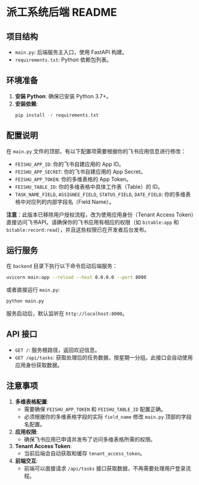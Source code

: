 # 派工系统后端 README

## 项目结构

- `main.py`: 后端服务主入口，使用 FastAPI 构建。
- `requirements.txt`: Python 依赖包列表。

## 环境准备

1.  **安装 Python**: 确保已安装 Python 3.7+。
2.  **安装依赖**:
    ```bash
    pip install -r requirements.txt
    ```

## 配置说明

在 `main.py` 文件的顶部，有以下配置项需要根据你的飞书应用信息进行修改：

-   `FEISHU_APP_ID`: 你的飞书自建应用的 App ID。
-   `FEISHU_APP_SECRET`: 你的飞书自建应用的 App Secret。
-   `FEISHU_APP_TOKEN`: 你的多维表格的 App Token。
-   `FEISHU_TABLE_ID`: 你的多维表格中具体工作表（Table）的 ID。
-   `TASK_NAME_FIELD`, `ASSIGNEE_FIELD`, `STATUS_FIELD`, `DATE_FIELD`: 你的多维表格中对应列的内部字段名（Field Name）。

**注意**：此版本已移除用户授权流程，改为使用应用身份（Tenant Access Token）直接访问飞书API。请确保你的飞书应用有相应的权限（如 `bitable:app` 和 `bitable:record:read`），并且这些权限已在开发者后台发布。

## 运行服务

在 `backend` 目录下执行以下命令启动后端服务：

```bash
uvicorn main:app --reload --host 0.0.0.0 --port 8000
```

或者直接运行 `main.py`:

```bash
python main.py
```

服务启动后，默认监听在 `http://localhost:8000`。

## API 接口

-   `GET /`: 服务根路径，返回欢迎信息。
-   `GET /api/tasks`: 获取处理后的任务数据，按星期一分组。此接口会自动使用应用身份获取数据。

## 注意事项

1.  **多维表格配置**:
    -   需要确保 `FEISHU_APP_TOKEN` 和 `FEISHU_TABLE_ID` 配置正确。
    -   必须根据你的多维表格字段的实际 `field_name` 修改 `main.py` 顶部的字段名配置。
2.  **应用权限**:
    -   确保飞书应用已申请并发布了访问多维表格所需的权限。
3.  **Tenant Access Token**:
    -   当前后端会自动获取和缓存 `tenant_access_token`。
4.  **前端交互**:
    -   前端可以直接请求 `/api/tasks` 接口获取数据，不再需要处理用户登录流程。